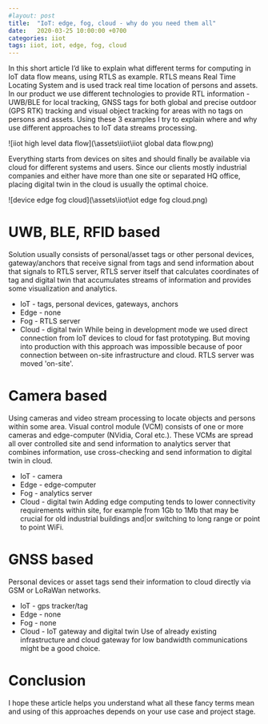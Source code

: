 ```yaml
---
#layout: post
title:  "IoT: edge, fog, cloud - why do you need them all"
date:   2020-03-25 10:00:00 +0700
categories: iiot
tags: iiot, iot, edge, fog, cloud
---
```

In this short article I’d like to explain what different terms for computing in IoT data flow means, using RTLS as example. RTLS means Real Time Locating System and is used track real time location of persons and assets. In our product we use different technologies to provide RTL information - UWB/BLE for local tracking, GNSS tags for both global and precise outdoor (GPS RTK) tracking and visual object tracking for areas with no tags on persons and assets. Using these 3 examples I try to explain where and why use different approaches to IoT data streams processing.

![iiot high level data flow](\assets\iiot\iiot global data flow.png)

Everything starts from devices on sites and should finally be available via cloud for different systems and users. Since our clients mostly industrial companies and either have more than one site or separated HQ office, placing digital twin in the cloud is usually the optimal choice. 

![device edge fog cloud](\assets\iiot\iot edge fog cloud.png)

# UWB, BLE, RFID based
Solution usually consists of personal/asset tags or other personal devices, gateway/anchors that receive signal from tags and send information about that signals to RTLS server, RTLS server itself that calculates coordinates of tag and digital twin that accumulates streams of information and provides some visualization and analytics.
* IoT - tags, personal devices, gateways, anchors
* Edge - none
* Fog - RTLS server
* Cloud - digital twin
While being in development mode we used direct connection from IoT devices to cloud for fast prototyping. But moving into production with this approach was impossible because of poor connection between on-site infrastructure and cloud. RTLS server was moved 'on-site'.

# Camera based
Using cameras and video stream processing to locate objects and persons within some area. Visual control module (VCM) consists of one or more cameras and edge-computer (NVidia, Coral etc.). These VCMs are spread all over controlled site and send information to analytics server that combines information, use cross-checking and send information to digital twin in cloud.
* IoT - camera
* Edge - edge-computer
* Fog - analytics server
* Cloud - digital twin
Adding edge computing tends to lower connectivity requirements within site, for example from 1Gb to 1Mb that may be crucial for old industrial buildings and|or switching to long range or point to point WiFi.

# GNSS based
Personal devices or asset tags send their information to cloud directly via GSM or LoRaWan networks.
* IoT - gps tracker/tag
* Edge - none
* Fog - none
* Cloud - IoT gateway and digital twin
Use of already existing infrastructure and cloud gateway for low bandwidth communications might be a good choice.

# Conclusion
I hope these article helps you understand what all these fancy terms mean and using of this approaches depends on your use case and project stage.
